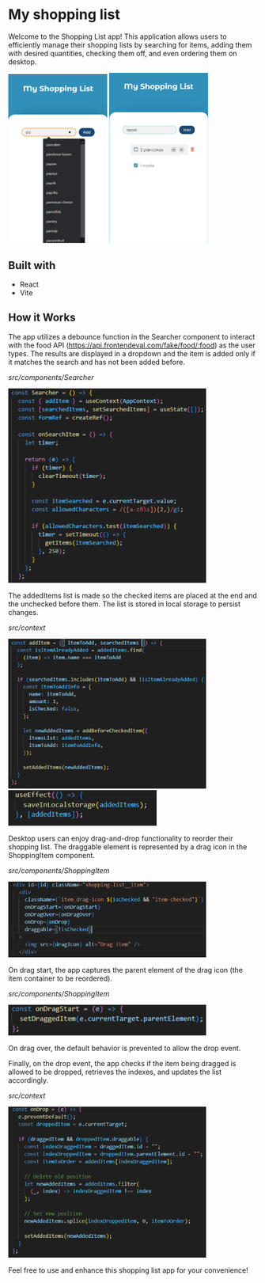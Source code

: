 # My shopping list

Welcome to the Shopping List app! This application allows users to efficiently manage their shopping lists by searching for items, adding them with desired quantities, checking them off, and even ordering them on desktop.

<img src="./readme_imgs/app-search.png" width="200px">

<img src="./readme_imgs/app.png" width="200px">

## Built with

- React
- Vite

## How it Works

The app utilizes a debounce function in the Searcher component to interact with the food API (https://api.frontendeval.com/fake/food/:food) as the user types. The results are displayed in a dropdown and the item is added only if it matches the search and has not been added before.

_src/components/Searcher_

<img src="./readme_imgs/Searcher.PNG" width="400px">

The addedItems list is made so the checked items are placed at the end and the unchecked before them. The list is stored in local storage to persist changes.

_src/context_

<img src="./readme_imgs/addItem.PNG" width="400px">

<img src="./readme_imgs/saveLocal.PNG" width="300px">

Desktop users can enjoy drag-and-drop functionality to reorder their shopping list. The draggable element is represented by a drag icon in the ShoppingItem component.

_src/components/ShoppingItem_

<img src="./readme_imgs/sort.PNG" width="400px">

On drag start, the app captures the parent element of the drag icon (the item container to be reordered).

_src/components/ShoppingItem_

<img src="./readme_imgs/dragStart.PNG" width="400px">

On drag over, the default behavior is prevented to allow the drop event.

Finally, on the drop event, the app checks if the item being dragged is allowed to be dropped, retrieves the indexes, and updates the list accordingly.

_src/context_

<img src="./readme_imgs/drop.PNG" width="400px">

Feel free to use and enhance this shopping list app for your convenience!
